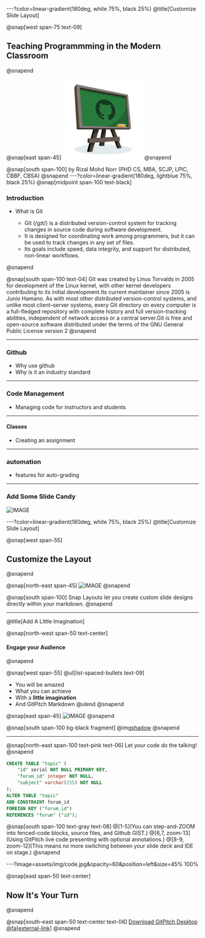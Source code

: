 ---?color=linear-gradient(180deg, white 75%, black 25%)
@title[Customize Slide Layout]

@snap[west span-75 text-09]
## Teaching Programmming in the Modern Classroom
@snapend

@snap[east span-45]
![IMAGE](assets/img/icon-classroom.png)
@snapend

@snap[south span-100]
by Rizal Mohd Norr (PHD CS, MBA, SCJP, LPIC, CBBF, CBSA)
@snapend
---?color=linear-gradient(180deg, lightblue 75%, black 25%)
@snap[midpoint span-100 text-black]
### Introduction
- What is Git

    - Git (/ɡɪt/) is a distributed version-control system for tracking 
    changes in source code during software development.
    - It is designed for coordinating work among programmers, 
    but it can be used to track changes in any set of files.  
    - Its goals include speed, data integrity, 
    and support for distributed, non-linear workflows.
    
@snapend

@snap[south span-100 text-04]
Git was created by Linus Torvalds in 2005 for development of the Linux kernel, with other kernel developers contributing to its initial development.Its current maintainer since 2005 is Junio Hamano. As with most other distributed version-control systems, and unlike most client–server systems, every Git directory on every computer is a full-fledged repository with complete history and full version-tracking abilities, independent of network access or a central server.Git is free and open-source software distributed under the terms of the GNU General Public License version 2
@snapend

---

### Github

- Why use github
- Why is it an industry standard
---
### Code Management

- Managing code for instructors and students
---
#### Classes
 
- Creating an assignment
---
### automation 

- features for auto-grading 

---
### Add Some Slide Candy

![IMAGE](assets/img/presentation.png)

---?color=linear-gradient(180deg, white 75%, black 25%)
@title[Customize Slide Layout]

@snap[west span-55]
## Customize the Layout
@snapend

@snap[north-east span-45]
![IMAGE](assets/img/presentation.png)
@snapend

@snap[south span-100]
Snap Layouts let you create custom slide designs directly within your markdown.
@snapend

---
@title[Add A Little Imagination]

@snap[north-west span-50 text-center]
#### Engage your Audience
@snapend

@snap[west span-55]
@ul[list-spaced-bullets text-09]
- You will be amazed
- What you can achieve
- With a **little imagination**
- And GitPitch Markdown
@ulend
@snapend

@snap[east span-45]
![IMAGE](assets/img/conference.png)
@snapend

@snap[south span-100 bg-black fragment]
@img[shadow](assets/img/conference.png)
@snapend

---

@snap[north-east span-100 text-pink text-06]
Let your code do the talking!
@snapend

```sql zoom-18
CREATE TABLE "topic" (
    "id" serial NOT NULL PRIMARY KEY,
    "forum_id" integer NOT NULL,
    "subject" varchar(255) NOT NULL
);
ALTER TABLE "topic"
ADD CONSTRAINT forum_id
FOREIGN KEY ("forum_id")
REFERENCES "forum" ("id");
```

@snap[south span-100 text-gray text-08]
@[1-5](You can step-and-ZOOM into fenced-code blocks, source files, and Github GIST.)
@[6,7, zoom-13](Using GitPitch live code presenting with optional annotations.)
@[8-9, zoom-12](This means no more switching between your slide deck and IDE on stage.)
@snapend


---?image=assets/img/code.jpg&opacity=60&position=left&size=45% 100%

@snap[east span-50 text-center]
## Now It's **Your** Turn
@snapend

@snap[south-east span-50 text-center text-06]
[Download GitPitch Desktop @fa[external-link]](https://gitpitch.com/docs/getting-started/tutorial/)
@snapend


